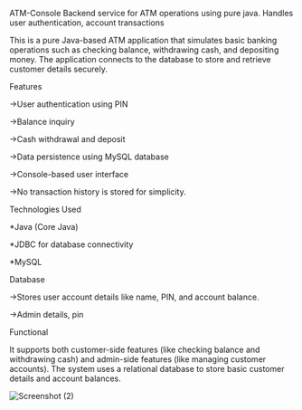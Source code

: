 ATM-Console
Backend service for ATM operations using pure java. Handles user authentication, account transactions

This is a pure Java-based ATM application that simulates basic banking operations such as checking balance, withdrawing cash, and depositing money. The application connects to the database to store and retrieve customer details securely.

Features

->User authentication using PIN

->Balance inquiry

->Cash withdrawal and deposit

->Data persistence using MySQL database 

->Console-based user interface

->No transaction history is stored for simplicity.


Technologies Used

*Java (Core Java)

*JDBC for database connectivity

*MySQL 



Database

->Stores user account details like name, PIN, and account balance.

->Admin details, pin


Functional

It supports both customer-side features (like checking balance and withdrawing cash) and admin-side features (like managing customer accounts). The system uses a relational database to store basic customer details and account balances.



![Screenshot (2)](https://github.com/user-attachments/assets/190c0fda-b761-4ebb-91fb-9f868d3b5dd0)
